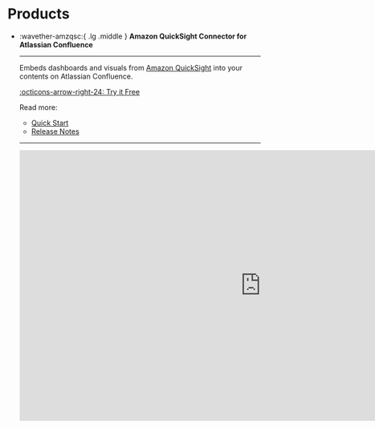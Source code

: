 # Products

<div class="grid cards" markdown>

- :wavether-amzqsc:{ .lg .middle } **Amazon QuickSight Connector for Atlassian Confluence**

  ***

  Embeds dashboards and visuals from [Amazon QuickSight](https://aws.amazon.com/quicksight) into your contents on Atlassian Confluence.

  [:octicons-arrow-right-24: Try it Free](https://marketplace.atlassian.com/apps/FIXME/?utm=wavether_site)

  Read more:

  - [Quick Start](amazon-quicksight-connector-confluence/quick-start.md)
  - [Release Notes](amazon-quicksight-connector-confluence/release-notes.md)

  ***

    <div class="video-wrapper">
      <iframe class='youtube-embed' width="960" height="540" src="https://www.youtube.com/embed/ge3mD92vs8A?si=jSv06wUKBcyX9ijs&autoplay=1&playlist=ge3mD92vs8A&loop=1" title="YouTube video player" frameborder="0" allow="accelerometer; autoplay; clipboard-write; encrypted-media; gyroscope; picture-in-picture; web-share" referrerpolicy="strict-origin-when-cross-origin" allowfullscreen></iframe>
    </div>
  </div>
